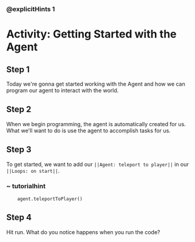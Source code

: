 ### @explicitHints 1

# Activity: Getting Started with the Agent

## Step 1
Today we're gonna get started working with the Agent and how we can program our agent to interact with the world.

## Step 2
When we begin programming, the agent is automatically created for us. What we'll want to do is use the agent to accomplish tasks for us.

## Step 3
To get started, we want to add our ``||Agent: teleport to player||`` in our ``||Loops: on start||``.

### ~ tutorialhint
```blocks
	agent.teleportToPlayer()
```

## Step 4
Hit run. What do you notice happens when you run the code?